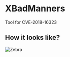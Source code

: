 # XBadManners
Tool for CVE-2018-16323


## How it looks like?

![Zebra](https://raw.githubusercontent.com/ttffdd/XBadManners/master/preview.png "Memory leak")
